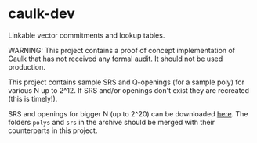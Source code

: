 # caulk-dev
Linkable vector commitments and lookup tables.

WARNING:  This project contains a proof of concept implementation of Caulk that has not received any formal audit.  It should not be used production.

This project contains sample SRS and Q-openings (for a sample poly) for various N up to 2^12. If SRS and/or openings don't exist they are recreated (this is timely!).

SRS and openings for bigger N (up to 2^20) can be downloaded [here](https://drive.google.com/file/d/1ANrNC-aIW22Z6Kx8vrea21Abl2q52hQH/view?usp=sharing).
The folders `polys` and `srs` in the archive should be merged with their counterparts in this project.
